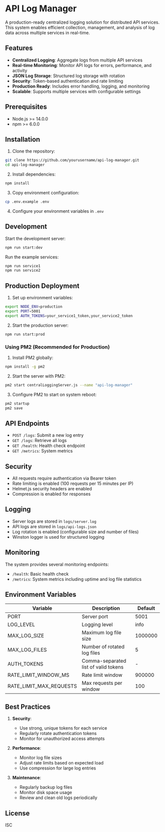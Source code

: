 # API Log Manager

A production-ready centralized logging solution for distributed API services. This system enables efficient collection, management, and analysis of log data across multiple services in real-time.

## Features
- **Centralized Logging**: Aggregate logs from multiple API services
- **Real-time Monitoring**: Monitor API logs for errors, performance, and activity
- **JSON Log Storage**: Structured log storage with rotation
- **Security**: Token-based authentication and rate limiting
- **Production Ready**: Includes error handling, logging, and monitoring
- **Scalable**: Supports multiple services with configurable settings

## Prerequisites
- Node.js >= 14.0.0
- npm >= 6.0.0

## Installation

1. Clone the repository:
```bash
git clone https://github.com/yourusername/api-log-manager.git
cd api-log-manager
```

2. Install dependencies:
```bash
npm install
```

3. Copy environment configuration:
```bash
cp .env.example .env
```

4. Configure your environment variables in `.env`

## Development

Start the development server:
```bash
npm run start:dev
```

Run the example services:
```bash
npm run service1
npm run service2
```

## Production Deployment

1. Set up environment variables:
```bash
export NODE_ENV=production
export PORT=5001
export AUTH_TOKENS=your_service1_token,your_service2_token
```

2. Start the production server:
```bash
npm run start:prod
```

### Using PM2 (Recommended for Production)

1. Install PM2 globally:
```bash
npm install -g pm2
```

2. Start the server with PM2:
```bash
pm2 start centralLoggingServer.js --name "api-log-manager"
```

3. Configure PM2 to start on system reboot:
```bash
pm2 startup
pm2 save
```

## API Endpoints

- `POST /logs`: Submit a new log entry
- `GET /logs`: Retrieve all logs
- `GET /health`: Health check endpoint
- `GET /metrics`: System metrics

## Security

- All requests require authentication via Bearer token
- Rate limiting is enabled (100 requests per 15 minutes per IP)
- Helmet.js security headers are enabled
- Compression is enabled for responses

## Logging

- Server logs are stored in `logs/server.log`
- API logs are stored in `logs/api-logs.json`
- Log rotation is enabled (configurable size and number of files)
- Winston logger is used for structured logging

## Monitoring

The system provides several monitoring endpoints:
- `/health`: Basic health check
- `/metrics`: System metrics including uptime and log file statistics

## Environment Variables

| Variable | Description | Default |
|----------|-------------|---------|
| PORT | Server port | 5001 |
| LOG_LEVEL | Logging level | info |
| MAX_LOG_SIZE | Maximum log file size | 1000000 |
| MAX_LOG_FILES | Number of rotated log files | 5 |
| AUTH_TOKENS | Comma-separated list of valid tokens | - |
| RATE_LIMIT_WINDOW_MS | Rate limit window | 900000 |
| RATE_LIMIT_MAX_REQUESTS | Max requests per window | 100 |

## Best Practices

1. **Security**:
   - Use strong, unique tokens for each service
   - Regularly rotate authentication tokens
   - Monitor for unauthorized access attempts

2. **Performance**:
   - Monitor log file sizes
   - Adjust rate limits based on expected load
   - Use compression for large log entries

3. **Maintenance**:
   - Regularly backup log files
   - Monitor disk space usage
   - Review and clean old logs periodically

## License

ISC
